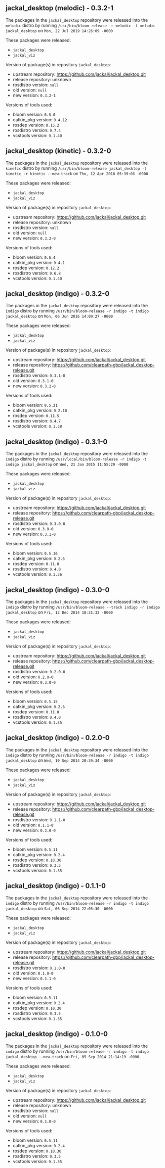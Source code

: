 ## jackal_desktop (melodic) - 0.3.2-1

The packages in the `jackal_desktop` repository were released into the `melodic` distro by running `/usr/bin/bloom-release -r melodic -t melodic jackal_desktop` on `Mon, 22 Jul 2019 14:26:09 -0000`

These packages were released:
- `jackal_desktop`
- `jackal_viz`

Version of package(s) in repository `jackal_desktop`:

- upstream repository: https://github.com/jackal/jackal_desktop.git
- release repository: unknown
- rosdistro version: `null`
- old version: `null`
- new version: `0.3.2-1`

Versions of tools used:

- bloom version: `0.8.0`
- catkin_pkg version: `0.4.12`
- rosdep version: `0.15.2`
- rosdistro version: `0.7.4`
- vcstools version: `0.1.40`


## jackal_desktop (kinetic) - 0.3.2-0

The packages in the `jackal_desktop` repository were released into the `kinetic` distro by running `/usr/bin/bloom-release jackal_desktop -t kinetic -r kinetic --new-track` on `Thu, 12 Apr 2018 05:39:08 -0000`

These packages were released:
- `jackal_desktop`
- `jackal_viz`

Version of package(s) in repository `jackal_desktop`:

- upstream repository: https://github.com/jackal/jackal_desktop.git
- release repository: unknown
- rosdistro version: `null`
- old version: `null`
- new version: `0.3.2-0`

Versions of tools used:

- bloom version: `0.6.4`
- catkin_pkg version: `0.4.1`
- rosdep version: `0.12.2`
- rosdistro version: `0.6.8`
- vcstools version: `0.1.40`


## jackal_desktop (indigo) - 0.3.2-0

The packages in the `jackal_desktop` repository were released into the `indigo` distro by running `/usr/bin/bloom-release -r indigo -t indigo jackal_desktop` on `Mon, 06 Jun 2016 14:09:27 -0000`

These packages were released:
- `jackal_desktop`
- `jackal_viz`

Version of package(s) in repository `jackal_desktop`:

- upstream repository: https://github.com/jackal/jackal_desktop.git
- release repository: https://github.com/clearpath-gbp/jackal_desktop-release.git
- rosdistro version: `0.3.1-0`
- old version: `0.3.1-0`
- new version: `0.3.2-0`

Versions of tools used:

- bloom version: `0.5.21`
- catkin_pkg version: `0.2.10`
- rosdep version: `0.11.5`
- rosdistro version: `0.4.7`
- vcstools version: `0.1.38`


## jackal_desktop (indigo) - 0.3.1-0

The packages in the `jackal_desktop` repository were released into the `indigo` distro by running `/usr/local/bin/bloom-release -r indigo -t indigo jackal_desktop` on `Wed, 21 Jan 2015 11:55:29 -0000`

These packages were released:
- `jackal_desktop`
- `jackal_viz`

Version of package(s) in repository `jackal_desktop`:
- upstream repository: https://github.com/jackal/jackal_desktop.git
- release repository: https://github.com/clearpath-gbp/jackal_desktop-release.git
- rosdistro version: `0.3.0-0`
- old version: `0.3.0-0`
- new version: `0.3.1-0`

Versions of tools used:
- bloom version: `0.5.16`
- catkin_pkg version: `0.2.6`
- rosdep version: `0.11.0`
- rosdistro version: `0.4.0`
- vcstools version: `0.1.36`


## jackal_desktop (indigo) - 0.3.0-0

The packages in the `jackal_desktop` repository were released into the `indigo` distro by running `/usr/bin/bloom-release --track indigo -r indigo jackal_desktop` on `Fri, 12 Dec 2014 18:21:33 -0000`

These packages were released:
- `jackal_desktop`
- `jackal_viz`

Version of package(s) in repository `jackal_desktop`:
- upstream repository: https://github.com/jackal/jackal_desktop.git
- release repository: https://github.com/clearpath-gbp/jackal_desktop-release.git
- rosdistro version: `0.2.0-0`
- old version: `0.2.0-0`
- new version: `0.3.0-0`

Versions of tools used:
- bloom version: `0.5.15`
- catkin_pkg version: `0.2.6`
- rosdep version: `0.11.0`
- rosdistro version: `0.4.0`
- vcstools version: `0.1.35`


## jackal_desktop (indigo) - 0.2.0-0

The packages in the `jackal_desktop` repository were released into the `indigo` distro by running `/usr/bin/bloom-release -r indigo -t indigo jackal_desktop` on `Wed, 10 Sep 2014 20:39:34 -0000`

These packages were released:
- `jackal_desktop`
- `jackal_viz`

Version of package(s) in repository `jackal_desktop`:
- upstream repository: https://github.com/jackal/jackal_desktop.git
- release repository: https://github.com/clearpath-gbp/jackal_desktop-release.git
- rosdistro version: `0.1.1-0`
- old version: `0.1.1-0`
- new version: `0.2.0-0`

Versions of tools used:
- bloom version: `0.5.11`
- catkin_pkg version: `0.2.4`
- rosdep version: `0.10.30`
- rosdistro version: `0.3.5`
- vcstools version: `0.1.35`


## jackal_desktop (indigo) - 0.1.1-0

The packages in the `jackal_desktop` repository were released into the `indigo` distro by running `/usr/bin/bloom-release -r indigo -t indigo jackal_desktop` on `Sat, 06 Sep 2014 22:05:30 -0000`

These packages were released:
- `jackal_desktop`
- `jackal_viz`

Version of package(s) in repository `jackal_desktop`:
- upstream repository: https://github.com/jackal/jackal_desktop.git
- release repository: https://github.com/clearpath-gbp/jackal_desktop-release.git
- rosdistro version: `0.1.0-0`
- old version: `0.1.0-0`
- new version: `0.1.1-0`

Versions of tools used:
- bloom version: `0.5.11`
- catkin_pkg version: `0.2.4`
- rosdep version: `0.10.30`
- rosdistro version: `0.3.5`
- vcstools version: `0.1.35`


## jackal_desktop (indigo) - 0.1.0-0

The packages in the `jackal_desktop` repository were released into the `indigo` distro by running `/usr/bin/bloom-release -r indigo -t indigo jackal_desktop --new-track` on `Fri, 05 Sep 2014 21:14:19 -0000`

These packages were released:
- `jackal_desktop`
- `jackal_viz`

Version of package(s) in repository `jackal_desktop`:
- upstream repository: https://github.com/jackal/jackal_desktop.git
- release repository: unknown
- rosdistro version: `null`
- old version: `null`
- new version: `0.1.0-0`

Versions of tools used:
- bloom version: `0.5.11`
- catkin_pkg version: `0.2.4`
- rosdep version: `0.10.30`
- rosdistro version: `0.3.5`
- vcstools version: `0.1.35`


